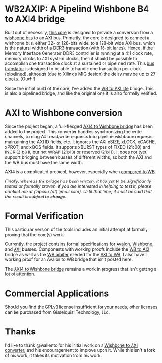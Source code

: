 # WB2AXIP: A Pipelind Wishbone B4 to AXI4 bridge

Built out of necessity, [this core](rtl/wbm2axisp.v) is designed to provide
a conversion from a [wishbone
bus](http://zipcpu.com/zipcpu/2017/11/07/wb-formal.html) to an AXI bus.
Primarily, the core is designed to connect a
[wishbone bus](http://zipcpu.com/zipcpu/2017/11/07/wb-formal.html),
either 32- or 128-bits wide, to a 128-bit wide AXI bus, which is the natural
width of a DDR3 transaction (with 16-bit lanes).  Hence, if the
Memory Interface Generator DDR3 controller is running at a 4:1 clock rate,
memory clocks to AXI system clocks, then it should be possible to accomplish
one transaction clock at a sustained or pipelined rate.  This
[bus translator](rtl/wbm2axisp.v) is designed to be able to handle one
transaction per clock (pipelined), although [(due to Xilinx's MIG design)
the delay may be up to 27 clocks](http://opencores.org/project,wbddr3).  (Ouch!)

Since the initial build of the core, I've added the
[WB to AXI lite](rtl/wbm2axilite.v) bridge.  This is also a pipelined bridge,
and like the original one it is also formally verified.

# AXI to Wishbone conversion

Since the project began, a full-fledged [AXI4 to Wishbone bridge](rtl/axim2wbsp.v) has been added to the project.
This converter handles synchronizing the write channels, turning AXI read/write
requests into pipeline wishbone requests, maintaining the AXI ID fields, etc.
It ignores the AXI xSIZE, xLOCK, xCACHE, xPROT, and xQOS fields.  It supports
xBURST types of FIXED (2'b00) and INCR (2'b01), but not WRAP (2'b10) or
reserved (2'b11).  It does not (yet) support bridging between busses of
different widths, so both the AXI and the WB bus must have the same width.

AXI4 is a complicated protocol, however, especially when
[compared to WB](http://zipcpu.com/zipcpu/2017/11/07/wb-formal.html).

_Finally, whereas the [bridge](rtl/axim2wbsp.v) has been written, it has yet
to be significantly tested or formally proven.  If you are interested in
helping to test it, please contact me at (zipcpu (at) gmail.com).  Until
that time, it must be said that the result is subject to change._

# Formal Verification

This particular version of the tools includes an initial attempt at
formally proving that the core(s) work.

Currently, the project contains formal specifications for
[Avalon](bench/formal/fav_slave.v), [Wishbone](bench/formal/fwb_slave.v), and
[AXI](bench/formal/faxi_slave.v) busses.  Components with working proofs
include the [WB to AXI](rtl/wbm2axisp.v) bridge as well as the
[WB arbiter](rtl/wbarbiter.v) needed for the [AXI to WB](rtl/axim2wbsp.v).
I also have a working proof for an Avalon to WB bridge that isn't posted
here.

The [AXI4 to Wishbone bridge](rtl/axim2wbsp.v) remains a work in progress
that isn't getting a lot of attention.

# Commercial Applications

Should you find the GPLv3 license insufficient for your needs, other licenses
can be purchased from Gisselquist Technology, LLc.

# Thanks

I'd like to thank @wallento for his initial work on a
[Wishbone to AXI converter](https://github.com/wallento/wb2axi), and his
encouragement to improve upon it.  While this isn't a fork of his work, it
takes its motivation from his work.
